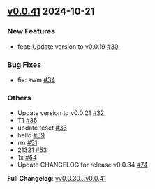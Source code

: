 ## [v0.0.41](https://github.com/openimsdk/actions-test/releases/tag/v0.0.41) 2024-10-21

### New Features
* feat: Update version to v0.0.19 [#30](https://github.com/openimsdk/actions-test/pull/30)

### Bug Fixes
* fix: swm [#34](https://github.com/openimsdk/actions-test/pull/34)

### Others
* Update version to v0.0.21 [#32](https://github.com/openimsdk/actions-test/pull/32)
* T1 [#35](https://github.com/openimsdk/actions-test/pull/35)
* update teset [#36](https://github.com/openimsdk/actions-test/pull/36)
* hello [#39](https://github.com/openimsdk/actions-test/pull/39)
* rm [#51](https://github.com/openimsdk/actions-test/pull/51)
* 21321 [#53](https://github.com/openimsdk/actions-test/pull/53)
* 1x [#54](https://github.com/openimsdk/actions-test/pull/54)
* Update CHANGELOG for release v0.0.34 [#74](https://github.com/openimsdk/actions-test/pull/74)

**Full Changelog**: [vv0.0.30...v0.0.41](https://github.com/openimsdk/actions-test/compare/v0.0.30...v0.0.41)

